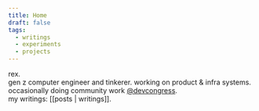 ```yaml
---
title: Home
draft: false
tags:
  - writings
  - experiments
  - projects
---
```

 
rex.        
gen z computer engineer and tinkerer. working on product & infra systems.     
occasionally doing community work [@devcongress](https://twitter.com/devcongress).      
my writings:   [[posts | writings]].      